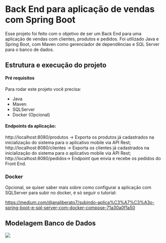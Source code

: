 # Back End para aplicação de vendas com Spring Boot
Esse projeto foi feito com o objetivo de ser um Back End para uma aplicação de vendas com clientes, produtos e pedidos. Foi utilizado Java e Spring Boot, com Maven como gerenciador de dependências e SQL Server para o banco de dados.

## Estrutura e execução do projeto

#### Pré requisitos
Para rodar este projeto você precisa:
- Java
- Maven
- SQLServer
- Docker (Opcional)

#### Endpoints da aplicação:

http://localhost:8080/produtos -> Exporta os produtos já cadastrados na inicialização do sistema para o aplicativo mobile via API Rest;</br>
http://localhost:8080/clientes -> Exporta os clientes já cadastrados na inicialização do sistema para o aplicativo mobile via API Rest;</br>
http://localhost:8080/pedidos-> Endpoint que envia e recebe os pedidos do Front End.</br>

### Docker
Opcional, se quiser saber mais sobre como configurar a aplicação com SQLServer para subir no docker, é só seguir o tutorial:

https://medium.com/@analiberato7/subindo-aplica%C3%A7%C3%A3o-spring-boot-e-sql-server-com-docker-compose-71a30a0f1a50

## Modelagem Banco de Dados

[![](https://i.ibb.co/ZhY1Kzv/BD.png)](http://i.ibb.co/ZhY1Kzv/BD.png)
